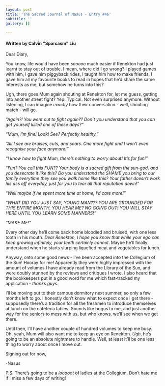 ```yaml
---
layout: post
title: 'The Sacred Journal of Nasus - Entry #46'
subtitle: ''
gallery: []

---
```

#### Written by Calvin "Sparcasm" Liu

Dear Diary,

You know, life would have been _sooooo_ much easier if Renekton had just learnt to stay out of trouble. I mean, where did I go wrong? I played games with him, I gave him piggyback rides, I taught him how to make friends, I gave him all my favourite books to read in hopes that he’d share the same interests as me, but somehow he turns into this?

Ugh, there goes Mum again shouting at Renekton for, let me guess, getting into another street fight? Yep. Typical. Not even surprised anymore. Without listening, I can imagine _exactly_ how their conversation - well, shouting match - will go.

_“Again?! You went out to fight again?? Don’t you understand that you can get yourself killed one of these days?”_

_“Mum, I’m fine! Look! See? Perfectly healthy.”_

_“All I see are bruises, cuts, and scars. One more fight and I won’t even recognise your face anymore!”_

_“I know how to fight Mum, there’s nothing to worry about! It’s for fun!”_

_“Fun? You call this FUN?? Your body is a sacred gift from the sun-god, and you desecrate it like this? Do you understand the SHAME you bring to our family everytime they see you walk home like this? Your father doesn’t work his ass off everyday, just for you to tear all that reputation down!”_

_“Well maybe if he spent more time at home, I’d care more!”_

_“WHAT DID YOU JUST SAY, YOUNG MAN??? YOU ARE GROUNDED FOR THIS ENTIRE MONTH, YOU HEAR ME? NO GOING OUT! YOU WILL STAY HERE UNTIL YOU LEARN SOME MANNERS!”_

_“MAKE ME!”_

Every other day he’ll come back home bloodied and bruised, with one less tooth in his mouth. _Dear Renekton, I hope you know that while your ego can keep growing infinitely, your teeth certainly cannot_. Maybe he’ll finally understand when he starts slurping liquefied meat and vegetables for lunch.

Anyway, onto some good news - I’ve been accepted into the Collegium of the Sun! Hooray for me! Apparently they were highly impressed with the amount of volumes I have already read from the Library of the Sun, and were doubly stunned by the reviews and critiques I wrote. I also heard that the bookkeepers put in a good word for me which fast-tracked my application - _thanks guys_.

I’ll be moving out to their campus dormitory next summer, so only a few months left to go. I honestly don’t know what to expect once I get there - supposedly there’s a tradition for all the freshmen to introduce themselves at lunch on the cafeteria tables. Sounds like bogus to me, and just another way for the seniors to mess with us, but who knows, we’ll see when we get there.

Until then, I’ll have another couple of hundred volumes to keep me busy. Oh, yeah, Mum will also want me to keep an eye on Renekton. _Ugh_, he’s going to be an absolute nightmare to handle. Well, at least it’ll be one less thing to worry about once I move out.

Signing out for now,

\-Nasus

P.S. There’s going to be a _looooot_ of ladies at the Collegium. Don’t hate me if I miss a few days of writing!
